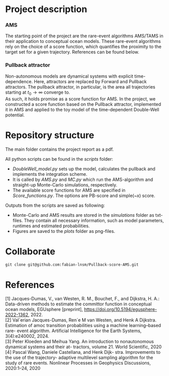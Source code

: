 # Project description

### AMS
The starting point of the project are the rare-event algorithms AMS/TAMS in their application to conceptual ocean models. 
These rare-event algorithms rely on the choice of a score function, which quantifies the proximity to the target set for a given trajectory. References can be found below.

### Pullback attractor
Non-autonomous models are dynamical systems with explicit time-dependence. Here, attractors are replaced by Forward and Pullback attractors.
The pullback attractor, in particular, is the area all trajectories starting at $t_0 \to \infty$ converge to. \
As such, it holds promise as a score function for AMS. In the project, we constructed a score function based on the Pullback attractor, implemented it in AMS and applied to the toy model of the time-dependent Double-Well potential.

# Repository structure
The main folder contains the project report as a pdf.

All python scripts can be found in the *scripts* folder:
+ *DoubleWell_model.py* sets up the model, calculates the pullback and implements the integration scheme.
+ It is called by *AMS.py* and *MC.py* which run the AMS-algorithm and straight-up Monte-Carlo simulations, respectively.
+ The available score functions for AMS are specified in *Score_functions.py*. The options are PB-score and simple(~x) score.

Outputs from the scripts are saved as following:
+ Monte-Carlo and AMS results are stored in the *simulations* folder as txt-files. They contain all necessary information, such as model parameters, runtimes and estimated probabilities.
+ Figures are saved to the *plots* folder as png-files.


# Collaborate
````
git clone git@github.com:fabian-lnsm/Pullback-score-AMS.git
````

# References
[1] Jacques-Dumas, V., van Westen, R. M., Bouchet, F., and Dijkstra, H. A.: Data-driven methods to estimate the committor function in conceptual ocean models, EGUsphere [preprint], https://doi.org/10.5194/egusphere-2022-1362, 2022. \
[2] Val´erian Jacques-Dumas, Ren´e M van Westen, and
Henk A Dijkstra. Estimation of amoc transition
probabilities using a machine learning–based rare-
event algorithm. Artificial Intelligence for the Earth
Systems, 3(4):e240002, 2024. \
[3] Peter Kloeden and Meihua Yang. An introduction
to nonautonomous dynamical systems and their at-
tractors, volume 21. World Scientific, 2020 \
[4] Pascal Wang, Daniele Castellana, and Henk Dijk-
stra. Improvements to the use of the trajectory-
adaptive multilevel sampling algorithm for the study
of rare events. Nonlinear Processes in Geophysics
Discussions, 2020:1–24, 2020
